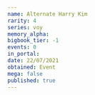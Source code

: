 ```yaml
---
name: Alternate Harry Kim
rarity: 4
series: voy
memory_alpha:
bigbook_tier: -1
events: 0
in_portal:
date: 22/07/2021
obtained: Event
mega: false
published: true
---
```



